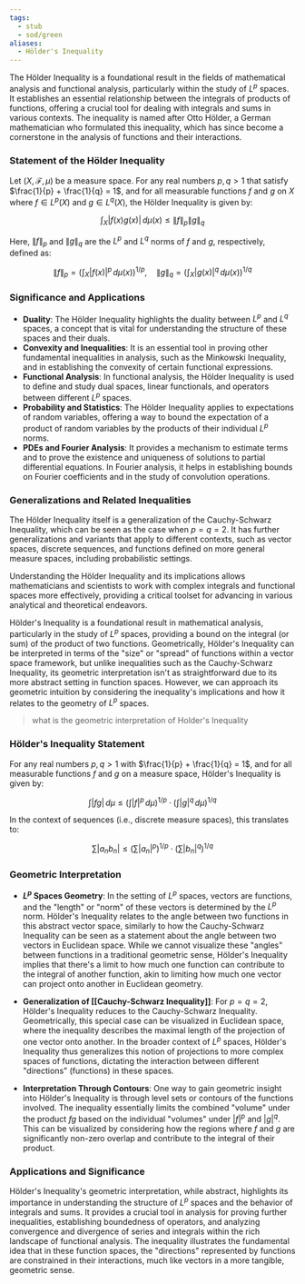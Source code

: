 ```yaml
---
tags:
  - stub
  - sod/green
aliases:
  - Hölder's Inequality
---
```

 The Hölder Inequality is a foundational result in the fields of mathematical analysis and functional analysis, particularly within the study of $L^p$ spaces. It establishes an essential relationship between the integrals of products of functions, offering a crucial tool for dealing with integrals and sums in various contexts. The inequality is named after Otto Hölder, a German mathematician who formulated this inequality, which has since become a cornerstone in the analysis of functions and their interactions.

### Statement of the Hölder Inequality

Let $(X, \mathcal{F}, \mu)$ be a measure space. For any real numbers $p, q > 1$ that satisfy $\frac{1}{p} + \frac{1}{q} = 1$, and for all measurable functions $f$ and $g$ on $X$ where $f \in L^p(X)$ and $g \in L^q(X)$, the Hölder Inequality is given by:

$$
\int_X |f(x)g(x)| \,d\mu(x) \leq \|f\|_p \|g\|_q
$$

Here, $\|f\|_p$ and $\|g\|_q$ are the $L^p$ and $L^q$ norms of $f$ and $g$, respectively, defined as:

$$
\|f\|_p = \left( \int_X |f(x)|^p \, d\mu(x) \right)^{1/p}, \quad \|g\|_q = \left( \int_X |g(x)|^q \, d\mu(x) \right)^{1/q}
$$

### Significance and Applications

- **Duality**: The Hölder Inequality highlights the duality between $L^p$ and $L^q$ spaces, a concept that is vital for understanding the structure of these spaces and their duals.
- **Convexity and Inequalities**: It is an essential tool in proving other fundamental inequalities in analysis, such as the Minkowski Inequality, and in establishing the convexity of certain functional expressions.
- **Functional Analysis**: In functional analysis, the Hölder Inequality is used to define and study dual spaces, linear functionals, and operators between different $L^p$ spaces.
- **Probability and Statistics**: The Hölder Inequality applies to expectations of random variables, offering a way to bound the expectation of a product of random variables by the products of their individual $L^p$ norms.
- **PDEs and Fourier Analysis**: It provides a mechanism to estimate terms and to prove the existence and uniqueness of solutions to partial differential equations. In Fourier analysis, it helps in establishing bounds on Fourier coefficients and in the study of convolution operations.

### Generalizations and Related Inequalities

The Hölder Inequality itself is a generalization of the Cauchy-Schwarz Inequality, which can be seen as the case when $p = q = 2$. It has further generalizations and variants that apply to different contexts, such as vector spaces, discrete sequences, and functions defined on more general measure spaces, including probabilistic settings.

Understanding the Hölder Inequality and its implications allows mathematicians and scientists to work with complex integrals and functional spaces more effectively, providing a critical toolset for advancing in various analytical and theoretical endeavors.



Hölder's Inequality is a foundational result in mathematical analysis, particularly in the study of $L^p$ spaces, providing a bound on the integral (or sum) of the product of two functions. Geometrically, Hölder's Inequality can be interpreted in terms of the "size" or "spread" of functions within a vector space framework, but unlike inequalities such as the Cauchy-Schwarz Inequality, its geometric interpretation isn't as straightforward due to its more abstract setting in function spaces. However, we can approach its geometric intuition by considering the inequality's implications and how it relates to the geometry of $L^p$ spaces.


>what is the geometric interpretation of Holder's Inequality
### Hölder's Inequality Statement

For any real numbers $p, q > 1$ with $\frac{1}{p} + \frac{1}{q} = 1$, and for all measurable functions $f$ and $g$ on a measure space, Hölder's Inequality is given by:

$$
\int |fg| \,d\mu \leq \left( \int |f|^p \,d\mu \right)^{1/p} \cdot \left( \int |g|^q \,d\mu \right)^{1/q}
$$

In the context of sequences (i.e., discrete measure spaces), this translates to:

$$
\sum |a_nb_n| \leq \left( \sum |a_n|^p \right)^{1/p} \cdot \left( \sum |b_n|^q \right)^{1/q}
$$

### Geometric Interpretation

- **$L^p$ Spaces Geometry**: In the setting of $L^p$ spaces, vectors are functions, and the "length" or "norm" of these vectors is determined by the $L^p$ norm. Hölder's Inequality relates to the angle between two functions in this abstract vector space, similarly to how the Cauchy-Schwarz Inequality can be seen as a statement about the angle between two vectors in Euclidean space. While we cannot visualize these "angles" between functions in a traditional geometric sense, Hölder's Inequality implies that there's a limit to how much one function can contribute to the integral of another function, akin to limiting how much one vector can project onto another in Euclidean geometry.

- **Generalization of [[Cauchy-Schwarz Inequality]]**: For $p = q = 2$, Hölder's Inequality reduces to the Cauchy-Schwarz Inequality. Geometrically, this special case can be visualized in Euclidean space, where the inequality describes the maximal length of the projection of one vector onto another. In the broader context of $L^p$ spaces, Hölder's Inequality thus generalizes this notion of projections to more complex spaces of functions, dictating the interaction between different "directions" (functions) in these spaces.

- **Interpretation Through Contours**: One way to gain geometric insight into Hölder's Inequality is through level sets or contours of the functions involved. The inequality essentially limits the combined "volume" under the product $fg$ based on the individual "volumes" under $|f|^p$ and $|g|^q$. This can be visualized by considering how the regions where $f$ and $g$ are significantly non-zero overlap and contribute to the integral of their product.

### Applications and Significance

Hölder's Inequality's geometric interpretation, while abstract, highlights its importance in understanding the structure of $L^p$ spaces and the behavior of integrals and sums. It provides a crucial tool in analysis for proving further inequalities, establishing boundedness of operators, and analyzing convergence and divergence of series and integrals within the rich landscape of functional analysis. The inequality illustrates the fundamental idea that in these function spaces, the "directions" represented by functions are constrained in their interactions, much like vectors in a more tangible, geometric sense.